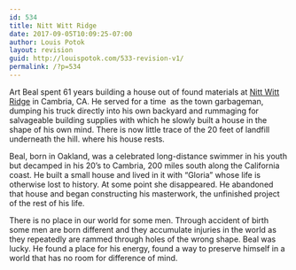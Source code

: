 ```yaml
---
id: 534
title: Nitt Witt Ridge
date: 2017-09-05T10:09:25-07:00
author: Louis Potok
layout: revision
guid: http://louispotok.com/533-revision-v1/
permalink: /?p=534
---
```

Art Beal spent 61 years building a house out of found materials at [Nitt Witt Ridge](https://en.wikipedia.org/wiki/Nitt_Witt_Ridge) in Cambria, CA. He served for a time  as the town garbageman, dumping his truck directly into his own backyard and rummaging for salvageable building supplies with which he slowly built a house in the shape of his own mind. There is now little trace of the 20 feet of landfill underneath the hill. where his house rests.

Beal, born in Oakland, was a celebrated long-distance swimmer in his youth but decamped in his 20&#8217;s to Cambria, 200 miles south along the California coast. He built a small house and lived in it with &#8220;Gloria&#8221; whose life is otherwise lost to history. At some point she disappeared. He abandoned that house and began constructing his masterwork, the unfinished project of the rest of his life.

There is no place in our world for some men. Through accident of birth some men are born different and they accumulate injuries in the world as they repeatedly are rammed through holes of the wrong shape. Beal was lucky. He found a place for his energy, found a way to preserve himself in a world that has no room for difference of mind.